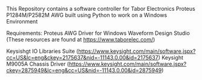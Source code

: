 This Repository contains a software controller for Tabor Electronics Proteus P1284M/P2582M AWG built using Python to work on a Windows Environment

Requirements:
Proteus AWG Driver for Windows 
Waveform Design Studio
(These resources are found at https://www.taborelec.com/)

Keysishgt IO Libraries Suite (https://www.keysight.com/main/software.jspx?cc=US&lc=eng&ckey=2175637&nid=-11143.0.00&id=2175637)
Keysight M9005A Chassis Driver (https://www.keysight.com/main/software.jspx?ckey=2875949&lc=eng&cc=US&nid=-11143.0.00&id=2875949)
